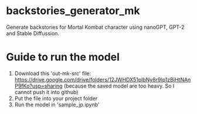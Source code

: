 # backstories_generator_mk
Generate backstories for Mortal Kombat character using nanoGPT, GPT-2 and Stable Diffussion.



# Guide to run the model

1. Download this 'out-mk-src' file: https://drive.google.com/drive/folders/12JWHDX51plbNy8r9Ip1zBjHtNAnP9fKo?usp=sharing (because the saved model are too heavy. So I cannot push it into github)
2. Put the file into your project folder
3. Run the model in 'sample_jp.ipynb'


